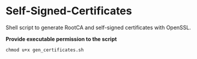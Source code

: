 # Self-Signed-Certificates
Shell script to generate RootCA and self-signed certificates with OpenSSL.

**Provide executable permission to the script**

    chmod u+x gen_certificates.sh
